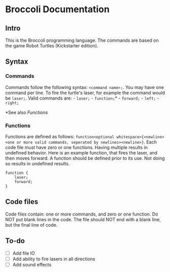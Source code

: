 # Broccoli Documentation  
  
## Intro  
  
This is the Broccoli programming language. The commands are based on the game Robot Turtles (Kickstarter edition).
  
## Syntax  
  
### Commands  
  
Commands follow the following syntax: `<command name>;`. You may have one command per line. To fire the turtle's laser, for example the command would be `laser;`.  Valid commands are: 
	- `laser;`
	- `function;`*
	- `forward;`
	- `left;`
	- `right;`

  *See also _Functions_
### Functions  
  
Functions are defined as follows:
`function<optional whitespace>{<newline><one or more valid commands, seperated by newlines><newline>}`. Each code file must have zero or one functions. Having multiple results in undefined behavior. Here is an example function, that fires the laser, and then moves forward. A function should be defined prior to its use. Not doing so results in undefined results.
```
function {
    laser;
    forward;
}
```
## Code files

Code files contain: one or more commands, and zero or one function. Do NOT put blank lines in the code. The file should NOT end with a blank line, but the final line of code.

## To-do
- [ ] Add file IO
- [ ] Add ability to fire lasers in all directions
- [ ] Add sound effects